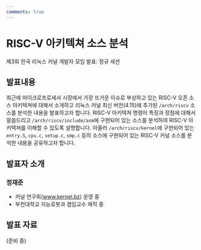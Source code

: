 ```yaml
---
comments: true
---
```


# RISC-V 아키텍쳐 소스 분석
제3회 한국 리눅스 커널 개발자 모임 발표: 정규 세션

## 발표내용

최근에 마이크로프로세서 시장에서 가장 뜨거운 이슈로 부상하고 있는
RISC-V 오픈 소스 아키텍쳐에 대해서 소개하고
리눅스 커널 최신 버전(4.15)에 추가된 `/arch/riscv` 소스를 분석한 내용을 발표하고자 합니다.
RISC-V 아키텍쳐 명령어 특징과 장점에 대해서 말씀드리고
`/arch/riscv/include/asm`에 구현되어 있는 소스를 분석하여 RISC-V 아키텍쳐를 이해할 수 있도록 설명합니다.
아울러 `/arch/riscv/kernel`에 구현되어 있는 `entry.S`, `cpu.c`, `setup.c`, `smp.c` 등의 소스에 구현되어
있는 RISC-V 커널 소스를 분석한 내용을 공유하고자 합니다.

## 발표자 소개

### 정재준
* 커널 연구회(www.kernel.bz) 운영 중
* 부천대학교 지능로봇과 겸임교수 재직 중

## 발표 자료
(준비 중)

